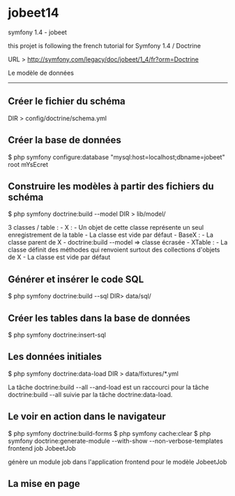 jobeet14
========

symfony 1.4 - jobeet

this projet is following the french tutorial for Symfony 1.4 / Doctrine

URL > http://symfony.com/legacy/doc/jobeet/1_4/fr?orm=Doctrine 


Le modèle de données
*********************

Créer le fichier du schéma
---------------------------

DIR > config/doctrine/schema.yml


Créer la base de données
------------------------
$ php symfony configure:database "mysql:host=localhost;dbname=jobeet" root mYsEcret


Construire les modèles à partir des fichiers du schéma
-------------------------------------------------------
$ php symfony doctrine:build --model
DIR > lib/model/

3 classes / table : 
	- X : 
		- Un objet de cette classe représente un seul enregistrement de la table
		- La classe est vide par défaut
	- BaseX :
		- La classe parent de X
		- doctrine:build --model => classe écrasée
	- XTable : 
		- La classe définit des méthodes qui renvoient surtout des collections d'objets de X 
		- La classe est vide par défaut


Générer et insérer le code SQL
-------------------------------
$ php symfony doctrine:build --sql
DIR>  data/sql/


Créer les tables dans la base de données
----------------------------------------
$ php symfony doctrine:insert-sql


Les données initiales
---------------------
$ php symfony doctrine:data-load
DIR > data/fixtures/*.yml

La tâche doctrine:build --all --and-load est un raccourci pour 
	la tâche doctrine:build --all suivie par la tâche doctrine:data-load.
	
Le voir en action dans le navigateur
------------------------------------
$ php symfony doctrine:build-forms
$ php symfony cache:clear
$ php symfony doctrine:generate-module --with-show --non-verbose-templates frontend job JobeetJob

génère un module job dans l'application frontend pour le modèle JobeetJob

La mise en page
---------------
